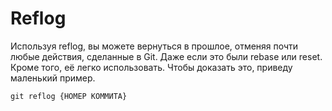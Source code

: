 # Reflog

Используя reflog, вы можете вернуться в прошлое, отменяя почти любые действия, сделанные в Git. Даже если это были rebase или reset. Кроме того, её легко использовать. Чтобы доказать это, приведу маленький пример.


```bash=
git reflog {НОМЕР КОММИТА}
```
 